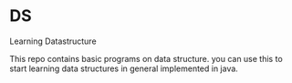 # DS
Learning Datastructure

This repo contains basic programs on data structure.
you can use this to start learning data structures in general implemented in java.
